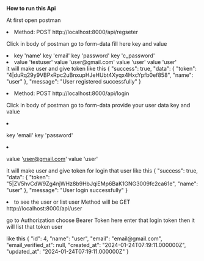 <strong>
How to run this Api
</strong>
<p>
At first open postman 
<li>
Method: POST
http://localhost:8000/api/regseter
<p>
Click in body of postman
go to form-data
fill here 
key and value
<li>
key 'name'
key 'email'
key 'password'
key 'c_password'
</li>
<li>
value 'testuser'
value 'user@gmail.com'
value 'user'
value 'user'
</li>
it will make user and give token like this 
{
    "success": true,
    "data": {
        "token": "4|duRq29y9VBPxRpc2uBnxupHJeHUbt4Xyqx4HxcYpfb0ef858",
        "name": "user"
    },
    "message": "User registered successfully"
}
</p>
</li>




<li>
Method: POST
http://localhost:8000/api/login 
<p>
Click in body of postman
go to form-data
provide your user data 
key and value
<li>
 
key 'email'
key 'password'
 
</li>
<li>
 
value 'user@gmail.com'
value 'user'
 
</li>
it will make user and give token for login that user like this 
{
    "success": true,
    "data": {
        "token": "5|ZV5hvCdW9Zg4njWHz8b9HbJqiEMp6BaK1GNG3009fc2ca61e",
        "name": "user"
    },
    "message": "User login successfully"
}
</p>
</li>
<li>
to see the user or list user 
Method will be GET
http://localhost:8000/api/user
<p>
go to Authorization  choose Bearer Token here enter that login token then it will list that token user 
</p>
<p>
like this 
{
    "id": 4,
    "name": "user",
    "email": "email@gmail.com",
    "email_verified_at": null,
    "created_at": "2024-01-24T07:19:11.000000Z",
    "updated_at": "2024-01-24T07:19:11.000000Z"
}
</p>
</li>

</p>
